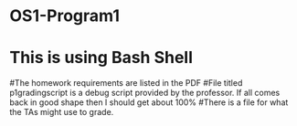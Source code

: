 # OS1-Program1
# This is using Bash Shell

#The homework requirements are listed in the PDF
#File titled p1gradingscript is a debug script provided by the professor.  If all comes back in good shape then I should get about 100%
#There is a file for what the TAs might use to grade.
